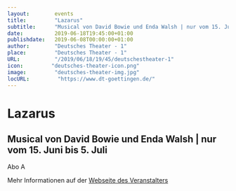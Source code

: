 ```yaml
---
layout:        events
title:         "Lazarus"
subtitle:      "Musical von David Bowie und Enda Walsh | nur vom 15. Juni bis 5. Juli"
date:          2019-06-18T19:45:00+01:00
publishdate:   2019-06-08T00:00:00+01:00
author:        "Deutsches Theater - 1"
place:         "Deutsches Theater - 1"
URL:           "/2019/06/18/19/45/deutschestheater-1"
icon:         "deutsches-theater-icon.png"
image:         "deutsches-theater-img.jpg"
locURL:         "https://www.dt-goettingen.de/"
---
```


Lazarus
===========

Musical von David Bowie und Enda Walsh | nur vom 15. Juni bis 5. Juli
-----------

 Abo A

Mehr Informationen auf der [Webseite des Veranstalters](https://www.dt-goettingen.de/stueck/lazarus/)
